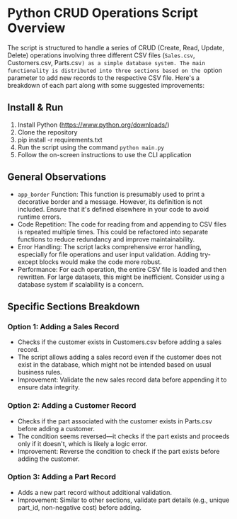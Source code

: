 # Python CRUD Operations Script Overview

The script is structured to handle a series of CRUD (Create, Read, Update, Delete) operations involving three different CSV files (`Sales.csv`, Customers.csv, Parts.csv`) as a simple database system. The main functionality is distributed into three sections based on the `option parameter to add new records to the respective CSV file. Here's a breakdown of each part along with some suggested improvements:

## Install & Run
1. Install Python (https://www.python.org/downloads/)
2. Clone the repository
3. pip install -r requirements.txt
4. Run the script using the command `python main.py`
5. Follow the on-screen instructions to use the CLI application

## General Observations
- `app_border` Function: This function is presumably used to print a decorative border and a message. However, its definition is not included. Ensure that it's defined elsewhere in your code to avoid runtime errors.
- Code Repetition: The code for reading from and appending to CSV files is repeated multiple times. This could be refactored into separate functions to reduce redundancy and improve maintainability.
- Error Handling: The script lacks comprehensive error handling, especially for file operations and user input validation. Adding try-except blocks would make the code more robust.
- Performance: For each operation, the entire CSV file is loaded and then rewritten. For large datasets, this might be inefficient. Consider using a database system if scalability is a concern.

## Specific Sections Breakdown

### Option 1: Adding a Sales Record
- Checks if the customer exists in Customers.csv before adding a sales record.
- The script allows adding a sales record even if the customer does not exist in the database, which might not be intended based on usual business rules.
- Improvement: Validate the new sales record data before appending it to ensure data integrity.

### Option 2: Adding a Customer Record
- Checks if the part associated with the customer exists in Parts.csv before adding a customer.
- The condition seems reversed—it checks if the part exists and proceeds only if it doesn't, which is likely a logic error.
- Improvement: Reverse the condition to check if the part exists before adding the customer.

### Option 3: Adding a Part Record
- Adds a new part record without additional validation.
- Improvement: Similar to other sections, validate part details (e.g., unique part_id, non-negative cost) before adding.

